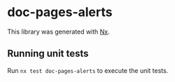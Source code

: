 # doc-pages-alerts

This library was generated with [Nx](https://nx.dev).


## Running unit tests

Run `nx test doc-pages-alerts` to execute the unit tests.

